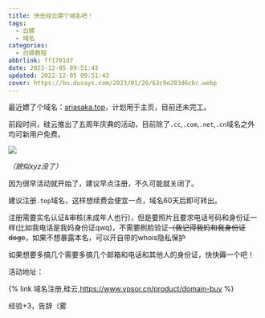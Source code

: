 ```yaml
---
title: 快去硅云嫖个域名吧！
tags:
  - 白嫖
  - 域名
categories:
  - 白嫖教程
abbrlink: ff1701d7
date: 2022-12-05 09:51:43
updated: 2022-12-05 09:51:43
cover: https://bu.dusays.com/2023/01/20/63c9e283d6cbc.webp
---
```


最近嫖了个域名：[ariasaka.top](https://ariasaka.top)，计划用于主页，目前还未完工。

前段时间，硅云推出了五周年庆典的活动，目前除了`.cc`,`.com`,`.net`,`.cn`域名之外均可新用户免费。

![](https://bu.dusays.com/2023/01/20/63ca122e72fae.webp)

*（貌似xyz没了）*

因为很早活动就开始了，建议早点注册，不久可能就关闭了。

建议注册`.top`域名，这样想续费会便宜一点，域名60天后即可转出。

注册需要实名认证&审核(未成年人也行)，但是要照片且要求电话号码和身份证一样(比如我电话是我妈身份证qwq)，不需要刷脸验证~~（我记得我妈和我身份证doge~~，如果不想暴露本名，可以开自带的whois隐私保护

如果想要多搞几个需要多搞几个邮箱和电话和其他人的身份证，快快薅一个吧！

活动地址：

{% link 域名注册,硅云,https://www.vpsor.cn/product/domain-buy %}

经验+3，告辞（雾